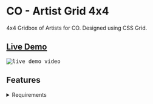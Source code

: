 # CO - Artist Grid 4x4
4x4 Gridbox of Artists for CO. Designed using CSS Grid.

## <a href="https://daryldelrosario.github.io/co-artist-grid">Live Demo</a>   
<kbd><img src="./co-grid-artist-ldrx.mp4" alt="live demo video">

## Features

<details>
    <summary>Requirements</summary>

- [ ]
- [ ]

### Challenge Extension
- [ ]
</details>
